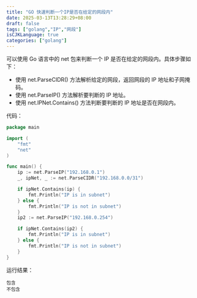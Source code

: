 ```yaml
---
title: "GO 快速判断一个IP是否在给定的网段内"
date: 2025-03-13T13:28:29+08:00
draft: false
tags: ["golang","IP","网段"]
isCJKLanguage: true
categories: ["golang"]
---
```


可以使用 Go 语言中的 net 包来判断一个 IP 是否在给定的网段内。具体步骤如下：

- 使用 net.ParseCIDR() 方法解析给定的网段，返回网段的 IP 地址和子网掩码。
- 使用 net.ParseIP() 方法解析要判断的 IP 地址。
- 使用 net.IPNet.Contains() 方法判断要判断的 IP 地址是否在网段内。

代码：

```go
package main

import (
	"fmt"
	"net"
)

func main() {
	ip := net.ParseIP("192.168.0.1")
	_, ipNet, _ := net.ParseCIDR("192.168.0.0/31")

	if ipNet.Contains(ip) {
		fmt.Println("IP is in subnet")
	} else {
		fmt.Println("IP is not in subnet")
	}
    ip2 := net.ParseIP("192.168.0.254")

	if ipNet.Contains(ip2) {
		fmt.Println("IP is in subnet")
	} else {
		fmt.Println("IP is not in subnet")
	}
}
```

运行结果：

```shell
包含
不包含
```
